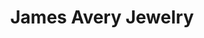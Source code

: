 ---
title: "James Avery Jewelry"
url: /alpharetta/james-avery-jewelry-north-point-circle/
shop: jewelry
---